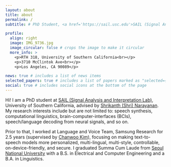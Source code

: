 ```yaml
---
layout: about
title: about
permalink: /
subtitle: # PhD Student, <a href='https://sail.usc.edu'>SAIL (Signal Analysis and Interpretation Lab)</a>, University of Southern California

profile:
  align: right
  image: IMG_9736.jpg
  image_circular: false # crops the image to make it circular
  more_info: >
    <p>RTH 318, University of Southern California<br></p>
    <p>3710 McClintok Ave<br></p>
    <p>Los Angeles, CA 90089</p>

news: true # includes a list of news items
selected_papers: true # includes a list of papers marked as "selected={true}"
social: true # includes social icons at the bottom of the page
---
```


Hi! I am a PhD student at [SAIL (Signal Analysis and Interpretation Lab)](https://sail.usc.edu), University of Southern California, advised by [Shrikanth (Shri) Narayanan](https://sail.usc.edu/people/shri.html). My research interests include but are not limited to: speech synthesis, computational linguistics, brain-computer-interfaces (BCIs), speech/language decoding from neural signals, and so on.

Prior to that, I worked at Language and Voice Team, Samsung Research for 2.5 years (supervised by [Chanwoo Kim](https://chanwcom.github.io)), focusing on making text-to-speech models more personalized, multi-lingual, multi-style, controllable, on-device-friendly, and secure. I graduated Summa Cum Laude from [Seoul National University](https://snu.ac.kr) with a B.S. in Electrical and Computer Engineering and a B.A. in Linguistics.